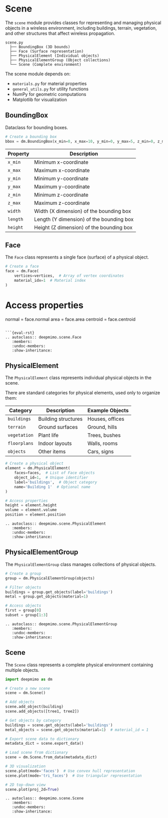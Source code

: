 # Scene

The `scene` module provides classes for representing and managing physical objects in a wireless environment, including buildings, terrain, vegetation, and other structures that affect wireless propagation.

```
scene.py
  ├── BoundingBox (3D bounds)
  ├── Face (Surface representation)
  ├── PhysicalElement (Individual objects)
  ├── PhysicalElementGroup (Object collections)
  └── Scene (Complete environment)
```

The scene module depends on:
- `materials.py` for material properties
- `general_utils.py` for utility functions
- NumPy for geometric computations
- Matplotlib for visualization


## BoundingBox

Dataclass for bounding boxes.

```python
# Create a bounding box
bbox = dm.BoundingBox(x_min=0, x_max=10, y_min=0, y_max=5, z_min=0, z_max=3)
```

| Property | Description |
|----------|-------------|
| `x_min`  | Minimum x-coordinate |
| `x_max`  | Maximum x-coordinate |
| `y_min`  | Minimum y-coordinate |
| `y_max`  | Maximum y-coordinate |
| `z_min`  | Minimum z-coordinate |
| `z_max`  | Maximum z-coordinate |
| `width`  | Width (X dimension) of the bounding box |
| `length` | Length (Y dimension) of the bounding box |
| `height` | Height (Z dimension) of the bounding box |

<!-- ```{eval-rst}
.. autoclass:: deepmimo.scene.BoundingBox
   :members:
   :undoc-members:
   :show-inheritance:
``` -->

## Face

The `Face` class represents a single face (surface) of a physical object.

```python
# Create a face
face = dm.Face(
    vertices=vertices,  # Array of vertex coordinates
    material_idx=1  # Material index
)
```

# Access properties
normal = face.normal
area = face.area
centroid = face.centroid
```

```{eval-rst}
.. autoclass:: deepmimo.scene.Face
   :members:
   :undoc-members:
   :show-inheritance:
```

## PhysicalElement

The `PhysicalElement` class represents individual physical objects in the scene.

There are standard categories for physical elements, used only to organize them:

| Category | Description | Example Objects |
|----------|-------------|-----------------|
| `buildings` | Building structures | Houses, offices |
| `terrain` | Ground surfaces | Ground, hills |
| `vegetation` | Plant life | Trees, bushes |
| `floorplans` | Indoor layouts | Walls, rooms |
| `objects` | Other items | Cars, signs |

```python
# Create a physical object
element = dm.PhysicalElement(
    faces=faces,  # List of Face objects
    object_id=1,  # Unique identifier
    label='buildings',  # Object category
    name='Building 1'  # Optional name
)

# Access properties
height = element.height
volume = element.volume
position = element.position
```

```{eval-rst}
.. autoclass:: deepmimo.scene.PhysicalElement
   :members:
   :undoc-members:
   :show-inheritance:
```

## PhysicalElementGroup

The `PhysicalElementGroup` class manages collections of physical objects.

```python
# Create a group
group = dm.PhysicalElementGroup(objects)

# Filter objects
buildings = group.get_objects(label='buildings')
metal = group.get_objects(material=1)

# Access objects
first = group[0]
subset = group[1:3]
```

```{eval-rst}
.. autoclass:: deepmimo.scene.PhysicalElementGroup
   :members:
   :undoc-members:
   :show-inheritance:
```

## Scene

The `Scene` class represents a complete physical environment containing multiple objects.

```python
import deepmimo as dm

# Create a new scene
scene = dm.Scene()

# Add objects
scene.add_object(building)
scene.add_objects([tree1, tree2])

# Get objects by category
buildings = scene.get_objects(label='buildings')
metal_objects = scene.get_objects(material=1)  # material_id = 1

# Export scene data to dictionary
metadata_dict = scene.export_data()

# Load scene from dictionary
scene = dm.Scene.from_data(metadata_dict)

# 3D visualization
scene.plot(mode='faces')  # Use convex hull representation
scene.plot(mode='tri_faces')  # Use triangular representation

# 2D top-down view
scene.plot(proj_2d=True)
```

```{eval-rst}
.. autoclass:: deepmimo.scene.Scene
   :members:
   :undoc-members:
   :show-inheritance:
```

